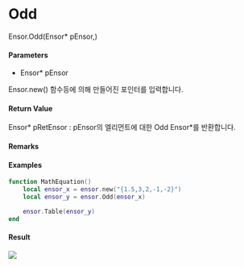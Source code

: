 # Odd

Ensor.Odd\(Ensor\* pEnsor,\)

#### Parameters

* Ensor\* pEnsor

Ensor.new\(\) 함수등에 의해 만들어진 포인터를 입력합니다.

#### Return Value

Ensor\* pRetEnsor : pEnsor의 엘리먼트에 대한 Odd Ensor\*를 반환합니다.

#### Remarks

#### Examples

```lua
function MathEquation()
    local ensor_x = ensor.new("{1.5,3,2,-1,-2}")
    local ensor_y = ensor.Odd(ensor_x)

    ensor.Table(ensor_y)
end
```

#### Result

![](/MathAPI/OddResultTable.png)

